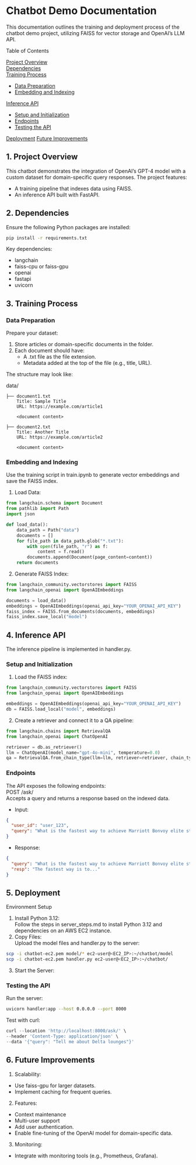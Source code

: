 # Chatbot Demo Documentation

This documentation outlines the training and deployment process of the chatbot demo project, utilizing FAISS for vector storage and OpenAI’s LLM API.

Table of Contents

[Project Overview](#1-project-overview)  
[Dependencies](#2-dependencies)  
[Training Process](#3-training-process)  
* [Data Preparation](#data-preparation)
* [Embedding and Indexing](#embedding-and-indexing)

[Inference API](#4-inference-api)  
* [Setup and Initialization](#setup-and-initialization)
* [Endpoints](#endpoints)
* [Testing the API](#testing-the-api)

[Deployment](#5-deployment)
[Future Improvements](#6-future-improvements)

## 1. Project Overview

This chatbot demonstrates the integration of OpenAI’s GPT-4 model with a custom dataset for domain-specific query responses. The project features:  
- A training pipeline that indexes data using FAISS.  
- An inference API built with FastAPI.  

## 2. Dependencies

Ensure the following Python packages are installed:

```bash
pip install -r requirements.txt
```

Key dependencies:  
- langchain  
- faiss-cpu or faiss-gpu  
- openai  
- fastapi  
- uvicorn  

## 3. Training Process

### Data Preparation

Prepare your dataset:  
1.	Store articles or domain-specific documents in the folder.  
2.	Each document should have:  
    - A .txt file as the file extension.  
    - Metadata added at the top of the file (e.g., title, URL).

The structure may look like:

data/
```text
├── document1.txt
    Title: Sample Title
    URL: https://example.com/article1

    <document content>
    
├── document2.txt
    Title: Another Title
    URL: https://example.com/article2

    <document content>
```

### Embedding and Indexing

Use the training script in train.ipynb to generate vector embeddings and save the FAISS index.  
1.	Load Data:
```py
from langchain.schema import Document
from pathlib import Path
import json

def load_data():
    data_path = Path("data")
    documents = []
    for file_path in data_path.glob("*.txt"):
        with open(file_path, "r") as f:
            content = f.read()
        documents.append(Document(page_content=content))
    return documents
```

2.	Generate FAISS Index:
```py
from langchain_community.vectorstores import FAISS
from langchain_openai import OpenAIEmbeddings

documents = load_data()
embeddings = OpenAIEmbeddings(openai_api_key="YOUR_OPENAI_API_KEY")
faiss_index = FAISS.from_documents(documents, embeddings)
faiss_index.save_local("model")
```
## 4. Inference API

The inference pipeline is implemented in handler.py.

### Setup and Initialization
1.	Load the FAISS index:
```python
from langchain_community.vectorstores import FAISS
from langchain_openai import OpenAIEmbeddings

embeddings = OpenAIEmbeddings(openai_api_key="YOUR_OPENAI_API_KEY")
db = FAISS.load_local("model", embeddings)
```

2.	Create a retriever and connect it to a QA pipeline:
```py
from langchain.chains import RetrievalQA
from langchain_openai import ChatOpenAI

retriever = db.as_retriever()
llm = ChatOpenAI(model_name="gpt-4o-mini", temperature=0.0)
qa = RetrievalQA.from_chain_type(llm=llm, retriever=retriever, chain_type="stuff")
```


### Endpoints

The API exposes the following endpoints:  
POST /ask/  
Accepts a query and returns a response based on the indexed data.  

- Input:  
```json
{
  "user_id": "user_123",
  "query": "What is the fastest way to achieve Marriott Bonvoy elite status?"
}
```
  
- Response:  
```json
{
  "query": "What is the fastest way to achieve Marriott Bonvoy elite status?",
  "resp": "The fastest way is to..."
}
```

## 5. Deployment

Environment Setup
1.	Install Python 3.12:  
Follow the steps in server_steps.md to install Python 3.12 and dependencies on an AWS EC2 instance.
2.	Copy Files:  
Upload the model files and handler.py to the server:  
```bash
scp -i chatbot-ec2.pem model/* ec2-user@<EC2_IP>:~/chatbot/model
scp -i chatbot-ec2.pem handler.py ec2-user@<EC2_IP>:~/chatbot/
```

3.	Start the Server:

### Testing the API

Run the server:
```bash
uvicorn handler:app --host 0.0.0.0 --port 8000
```
Test with curl:
```py
curl --location 'http://localhost:8000/ask/' \
--header 'Content-Type: application/json' \
--data '{"query": "Tell me about Delta lounges"}'
```

## 6. Future Improvements  
1.	Scalability:
- Use faiss-gpu for larger datasets.
- Implement caching for frequent queries.
2.	Features:
- Context maintenance
- Multi-user support
- Add user authentication.
- Enable fine-tuning of the OpenAI model for domain-specific data.
3.	Monitoring:
- Integrate with monitoring tools (e.g., Prometheus, Grafana).

